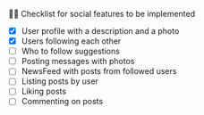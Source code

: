 🧑‍💻 Checklist for social features to be implemented

-   [x] User profile with a description and a photo
-   [x] Users following each other
-   [ ] Who to follow suggestions
-   [ ] Posting messages with photos
-   [ ] NewsFeed with posts from followed users
-   [ ] Listing posts by user
-   [ ] Liking posts
-   [ ] Commenting on posts
